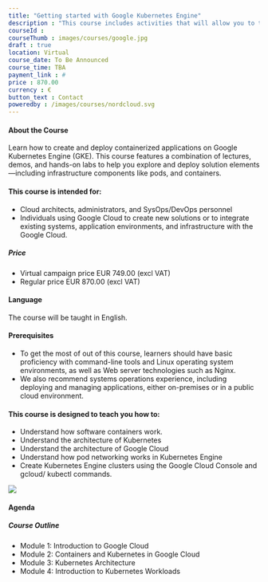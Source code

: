 ```yaml
---
title: "Getting started with Google Kubernetes Engine"
description : "This course includes activities that will allow you to test new skills and apply knowledge through hands-on lab activities. Getting started with Google Kubernetes Engine will be delivered through a mix of instructor-led training, demos and hands-on labs."
courseId : 
courseThumb : images/courses/google.jpg
draft : true
location: Virtual
course_date: To Be Announced
course_time: TBA
payment_link : #
price : 870.00
currency : €
button_text : Contact
poweredby : /images/courses/nordcloud.svg
---
```



#### About the Course

Learn how to create and deploy containerized applications on Google Kubernetes Engine (GKE). This course features a combination of lectures, demos, and hands-on labs to help you explore and deploy solution elements —including infrastructure components like pods, and containers.

#### This course is intended for:

* Cloud architects, administrators, and SysOps/DevOps personnel
* Individuals using Google Cloud to create new solutions or to integrate existing systems, application environments, and infrastructure with the Google Cloud.

##### Price

* Virtual campaign price EUR 749.00 (excl VAT)
* Regular price EUR 870.00 (excl VAT)

#### Language

The course will be taught in English.

#### Prerequisites

* To get the most of out of this course, learners should have basic proficiency with command-line tools and Linux operating system environments, as well as Web server technologies such as Nginx.
* We also recommend systems operations experience, including deploying and managing applications, either on-premises or in a public cloud environment.

#### This course is designed to teach you how to:

* Understand how software containers work.
* Understand the architecture of Kubernetes
* Understand the architecture of Google Cloud
* Understand how pod networking works in Kubernetes Engine
* Create Kubernetes Engine clusters using the Google Cloud Console and gcloud/ kubectl commands.

![](https://nordcloud.com/wp-content/uploads/2020/03/nordcloud_web_square-84.jpg#right)

#### Agenda

##### Course Outline

* Module 1: Introduction to Google Cloud
* Module 2: Containers and Kubernetes in Google Cloud
* Module 3: Kubernetes Architecture
* Module 4: Introduction to Kubernetes Workloads